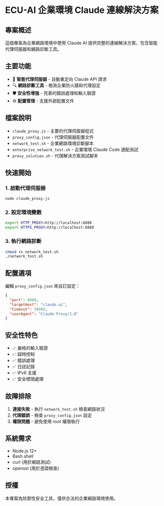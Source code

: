 # ECU-AI 企業環境 Claude 連線解決方案

## 專案概述

這個專案為企業網路環境中使用 Claude AI 提供完整的連線解決方案，包含智能代理伺服器和網路診斷工具。

## 主要功能

- 🚀 **智能代理伺服器** - 自動重定向 Claude API 請求
- 🔍 **網路診斷工具** - 檢測企業防火牆和代理設定
- 🛡️ **安全性增強** - 完善的錯誤處理和輸入驗證
- ⚙️ **配置管理** - 支援外部配置文件

## 檔案說明

- `claude_proxy.js` - 主要的代理伺服器程式
- `proxy_config.json` - 代理伺服器配置文件
- `network_test.sh` - 企業網路環境診斷腳本
- `enterprise_network_test.sh` - 企業環境 Claude Code 適配測試
- `proxy_solution.sh` - 代理解決方案測試腳本

## 快速開始

### 1. 啟動代理伺服器

```bash
node claude_proxy.js
```

### 2. 設定環境變數

```bash
export HTTP_PROXY=http://localhost:8888
export HTTPS_PROXY=http://localhost:8888
```

### 3. 執行網路診斷

```bash
chmod +x network_test.sh
./network_test.sh
```

## 配置選項

編輯 `proxy_config.json` 來自訂設定：

```json
{
  "port": 8888,
  "targetHost": "claude.ai",
  "timeout": 30000,
  "userAgent": "Claude-Proxy/1.0"
}
```

## 安全性特色

- ✅ 嚴格的輸入驗證
- ✅ 超時控制
- ✅ 錯誤處理
- ✅ 日誌記錄
- ✅ IPv6 支援
- ✅ 安全標頭處理

## 故障排除

1. **連接失敗** - 執行 `network_test.sh` 檢查網路狀況
2. **代理錯誤** - 檢查 `proxy_config.json` 設定
3. **權限問題** - 避免使用 root 權限執行

## 系統需求

- Node.js 12+ 
- Bash shell
- curl (用於網路測試)
- openssl (用於憑證檢查)

## 授權

本專案為防禦性安全工具，僅供合法的企業網路環境使用。